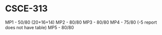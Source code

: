 # CSCE-313

MP1 - 50/80 (20+16+14)
MP2 - 80/80
MP3 - 80/80
MP4 - 75/80 (-5 report does not have table)
MP5 - 80/80